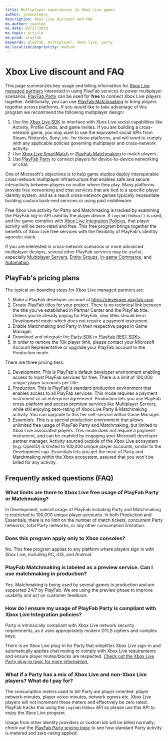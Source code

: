 ```yaml
---
title: Multiplayer experiences in Xbox Live games
author: joannaleecy
description: Xbox Live discount and FAQ
ms.author: joanlee
ms.date: 02/27/2019
ms.topic: article
ms.prod: playfab
keywords: playfab, multiplayer, xbox live, party
ms.localizationpriority: medium
---
```


# Xbox Live discount and FAQ

This page summarizes key usage and billing information for [Xbox Live managed partners](https://docs.microsoft.com/gaming/xbox-live/get-started/setup-partner-center/setup-partner-center-id-partners) interested in using PlayFab services to power multiplayer scenarios. [PlayFab Party](../../multiplayer/networking/index.md) can be used for **free** to connect Xbox Live players together.  Additionally, you can use [PlayFab Matchmaking](../../multiplayer/matchmaking/index.md) to bring players together across platforms. If you would like to take advantage of this program we recommend the following multiplayer design:

1. Use the [Xbox Live SDK](https://docs.microsoft.com/gaming/xbox-live) to interface with Xbox Live social capabilities like
Activity, Profile Cards, and game invites. If you are building a cross-network game, you may want to use the equivalent social APIs from Steam, Nintendo, Sony, etc. for those platforms, and will need to comply with any applicable policies governing multiplayer and cross-network activity.
2. Use [Xbox Live SmartMatch](https://docs.microsoft.com/gaming/xbox-live/multiplayer/multiplayer-manager/play-multiplayer-with-matchmaking) or  [PlayFab Matchmaking](../../multiplayer/matchmaking/index.md) to match players.
3. Use [PlayFab Party](../../multiplayer/networking/index.md) to connect players for device-to-device networking or chat.

One of Microsoft's objectives is to help game studios deploy interoperable cross-network multiplayer infrastructure that enables safe and secure interactivity between players no matter where they play. Many platforms provide free networking and chat services that are tied to a specific player identity system, and as a result cross-network games typically necessitate building custom back-end services or using paid middleware. 

Free Xbox Live activity for Party and Matchmaking is tracked by examining the PlayFab log-in API used by the player device. If `LoginWithXbox()` is used, and the game complies with [Xbox Live Integration Policies](https://aka.ms/XboxLivePolicy), that player activity will be zero-rated and free. This free program brings together the benefits of Xbox Live free services with the flexibility of PlayFab's identity agnostic stack.

If you are interested in cross-network scenarios or more advanced multiplayer designs, several other PlayFab services may be useful, especially [Multiplayer Servers](../servers/index.md), [Entity Groups](../../data/playerdata/index.md), [in-game Commerce](https://docs.microsoft.com/gaming/playfab/index#pivot=documentation&panel=commerce), and [Automation](https://docs.microsoft.com/gaming/playfab/index#pivot=documentation&panel=automation).

##  PlayFab's pricing plans
The typical on-boarding steps for Xbox Live managed partners are:

1. Make a PlayFab developer account at https://developer.playfab.com
2. Create PlayFab titles for your project. There is no technical link between the title you’ve established in Partner Center and the PlayFab title. Unless you're already paying for PlayFab, new titles should be in *Development* mode which does not require a payment instrument.
3. Enable Matchmaking and Party in their respective pages in Game Manager.
4. Download and integrate the [Party SDK](https://docs.microsoft.com/gaming/playfab/features/multiplayer/networking/) or [PlayFab REST SDKs](https://docs.microsoft.com/gaming/playfab/index#pivot=documentation&panel=sdks).
5. In order to remove the 10k player limit, please contact your Microsoft Account Representative or upgrade your PlayFab account to the *Production* mode. 

There are three pricing tiers:

1. *Development.* This is PlayFab's default developer environment enabling access to most PlayFab services for free. There is a limit of 100,000 unique player accounts per title.
1. *Production.* This is PlayFab's standard production environment that enables access to all PlayFab services. This mode requires a payment instrument or an enterprise agreement. Production lets you use PlayFab cross-platform and access premium services like Multiplayer Servers, while still enjoying zero-rating of Xbox Live Party & Matchmaking activity. You can upgrade to this tier self-service within Game Manager.
1. *Essentials.* This is a special production environment that allows unlimited free usage of PlayFab Party and Matchmaking, but limited to Xbox Live associated players. This mode does not require a payment instrument, and can be enabled by engaging your Microsoft developer partner manager. Activity sourced outside of the Xbox Live ecosystem (e.g. OpenID) is limited to 100,000 unique player accounts, similar to the Development cap. Essentials lets you get the most of Party and Matchmaking within the Xbox ecosystem, assured that you won't be billed for any activity.

## Frequently asked questions (FAQ)

### What limits are there to Xbox Live free usage of PlayFab Party or Matchmaking?
In Development, overall usage of PlayFab including Party and Matchmaking is restricted to 100,000 unique player accounts. In both Production and Essentials, there is no limit on the number of match tickets, concurrent Party networks, total Party networks, or any other consumption limitation.

### Does this program apply only to Xbox consoles?
No. This free program applies to any platform where players sign in with Xbox Live, including PC, iOS, and Android.

### PlayFab Matchmaking is labeled as a preview service. Can I use matchmaking in production?
Yes. Matchmaking is being used by several games in production and are supported 24/7 by PlayFab. We are using the preview phase to improve usability and act on customer feedback.

### How do I ensure my usage of PlayFab Party is compliant with Xbox Live Integration policies?
Party is intrinsically compliant with Xbox Live network security requirements, as it uses appropriately modern DTLS ciphers and complex keys.

There is an Xbox Live plug-in for Party that simplifies Xbox Live sign-in and automatically applies chat muting to comply with Xbox Live requirements and ensure player mutes/blocks are respected. [Check out the Xbox Live Party plug-in topic for more information.](./party-xbox-live-guide.md)

### What if a Party has a mix of Xbox Live and non-Xbox Live players? What do I pay for?
The consumption meters used to bill Party are player-oriented: player network-minutes, player voice-minutes, network egress etc. Xbox Live players will not increment these meters and effectively be zero rated. PlayFab tracks this using the `LoginWithXbox` API so please use this API to enjoy the Xbox Live program.

Usage from other identity providers or custom ids will be billed normally; check out the [PlayFab Party pricing topic](../../multiplayer/networking/pricing.md) to see how standard Party activity is metered and zero-rating applied.
